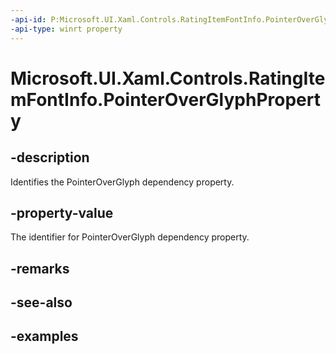 ```yaml
---
-api-id: P:Microsoft.UI.Xaml.Controls.RatingItemFontInfo.PointerOverGlyphProperty
-api-type: winrt property
---
```

<!-- Property syntax.
public DependencyProperty PointerOverGlyphProperty { get; }
-->

# Microsoft.UI.Xaml.Controls.RatingItemFontInfo.PointerOverGlyphProperty


## -description

Identifies the PointerOverGlyph dependency property.


## -property-value

The identifier for PointerOverGlyph dependency property.


## -remarks


## -see-also


## -examples


